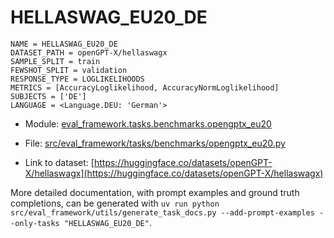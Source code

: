 # HELLASWAG_EU20_DE

````
NAME = HELLASWAG_EU20_DE
DATASET_PATH = openGPT-X/hellaswagx
SAMPLE_SPLIT = train
FEWSHOT_SPLIT = validation
RESPONSE_TYPE = LOGLIKELIHOODS
METRICS = [AccuracyLoglikelihood, AccuracyNormLoglikelihood]
SUBJECTS = ['DE']
LANGUAGE = <Language.DEU: 'German'>
````

- Module: [eval_framework.tasks.benchmarks.opengptx_eu20](eval_framework.tasks.benchmarks.opengptx_eu20)

- File: [src/eval_framework/tasks/benchmarks/opengptx_eu20.py](../../src/eval_framework/tasks/benchmarks/opengptx_eu20.py)

- Link to dataset: [https://huggingface.co/datasets/openGPT-X/hellaswagx](https://huggingface.co/datasets/openGPT-X/hellaswagx)

More detailed documentation, with prompt examples and ground truth completions, can be generated with `uv run python src/eval_framework/utils/generate_task_docs.py --add-prompt-examples --only-tasks "HELLASWAG_EU20_DE"`.
